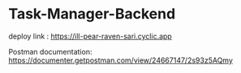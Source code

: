 # Task-Manager-Backend

deploy link : https://ill-pear-raven-sari.cyclic.app

Postman documentation: https://documenter.getpostman.com/view/24667147/2s93z5AQmy
